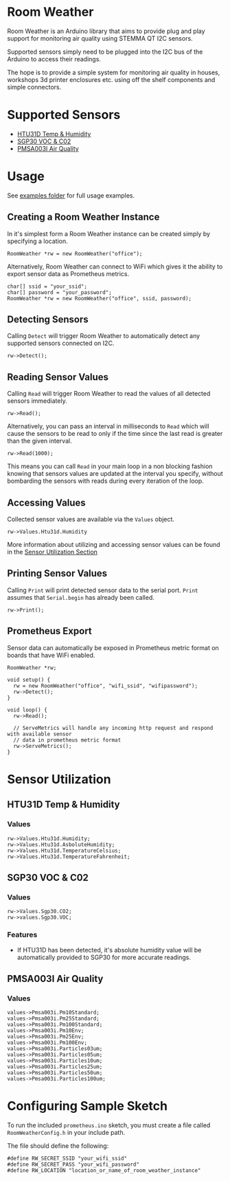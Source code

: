# Room Weather

Room Weather is an Arduino library that aims to provide plug and play support for monitoring air quality using STEMMA QT I2C sensors.

Supported sensors simply need to be plugged into the I2C bus of the Arduino to access their readings.

The hope is to provide a simple system for monitoring air quality in houses, workshops 3d printer enclosures etc. using off the shelf components and simple connectors.

# Supported Sensors
- [HTU31D Temp & Humidity](https://www.adafruit.com/product/4832)
- [SGP30 VOC & C02](https://www.adafruit.com/product/3709)
- [PMSA003I Air Quality](https://www.adafruit.com/product/4632)


# Usage

See [examples folder](https://github.com/gobbolab/room-weather/tree/main/examples) for full usage examples.

## Creating a Room Weather Instance

In it's simplest form a Room Weather instance can be created simply by specifying a location.

```
RoomWeather *rw = new RoomWeather("office");
```

Alternatively, Room Weather can connect to WiFi which gives it the ability to export sensor data as Prometheus metrics.

```
char[] ssid = "your_ssid";
char[] password = "your_password";
RoomWeather *rw = new RoomWeather("office", ssid, password);
```

## Detecting Sensors

Calling `Detect` will trigger Room Weather to automatically detect any supported sensors connected on I2C.

```
rw->Detect();
```

## Reading Sensor Values
Calling `Read` will trigger Room Weather to read the values of all detected sensors immediately.

```
rw->Read();
```

Alternatively, you can pass an interval in milliseconds to `Read` which will cause the sensors to be read to only if the time since the last read is greater than the given interval.

```
rw->Read(1000);
```

This means you can call `Read` in your main loop in a non blocking fashion knowing that sensors values are updated at the interval you specify, without bombarding the sensors with reads during every iteration of the loop.

## Accessing Values
Collected sensor values are available via the `Values` object.
```
rw->Values.Htu31d.Humidity
```

More information about utilizing and accessing sensor values can be found in the [Sensor Utilization Section](https://github.com/gobbolab/room-weather#sensor-utilization)

## Printing Sensor Values
Calling `Print` will print detected sensor data to the serial port.
`Print` assumes that `Serial.begin` has already been called. 

```
rw->Print();
```

## Prometheus Export

Sensor data can automatically be exposed in Prometheus metric format on boards that have WiFi enabled.

```
RoomWeather *rw;

void setup() {
  rw = new RoomWeather("office", "wifi_ssid", "wifipassword");
  rw->Detect();
}

void loop() {
  rw->Read();

  // ServeMetrics will handle any incoming http request and respond with available sensor 
  // data in prometheus metric format
  rw->ServeMetrics();
}
```

# Sensor Utilization

## HTU31D Temp & Humidity

### Values

```
rw->Values.Htu31d.Humidity;
rw->Values.Htu31d.AsboluteHumidity;
rw->Values.Htu31d.TemperatureCelsius;
rw->Values.Htu31d.TemperatureFahrenheit;
```

## SGP30 VOC & C02

### Values

```
rw->Values.Sgp30.CO2;
rw->values.Sgp30.VOC;
```

### Features

* If HTU31D has been detected, it's absolute humidity value will be automatically provided to SGP30 for more accurate readings.

## PMSA003I Air Quality

### Values

```
values->Pmsa003i.Pm10Standard;
values->Pmsa003i.Pm25Standard;
values->Pmsa003i.Pm100Standard;
values->Pmsa003i.Pm10Env;
values->Pmsa003i.Pm25Env;
values->Pmsa003i.Pm100Env;
values->Pmsa003i.Particles03um;
values->Pmsa003i.Particles05um;
values->Pmsa003i.Particles10um;
values->Pmsa003i.Particles25um;
values->Pmsa003i.Particles50um;
values->Pmsa003i.Particles100um;
```

# Configuring Sample Sketch

To run the included `prometheus.ino` sketch, you must create a file called `RoomWeatherConfig.h` in your include path.

The file should define the following:

```
#define RW_SECRET_SSID "your_wifi_ssid"
#define RW_SECRET_PASS "your_wifi_password"
#define RW_LOCATION "location_or_name_of_room_weather_instance"
```